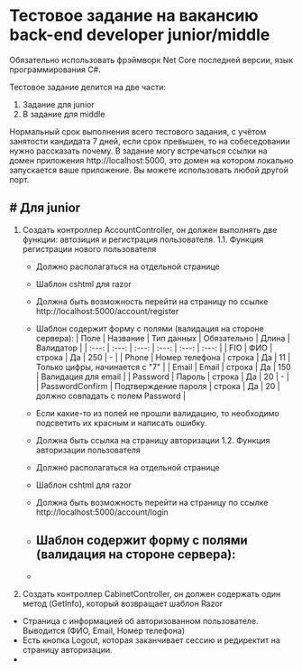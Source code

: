 # Тестовое задание на вакансию back-end developer junior/middle

Обязательно использовать фрэймворк Net Core последней версии, язык программирования C#.

Тестовое задание делится на две части:
1. Задание для junior 
2. В задание для middle 

Нормальный срок выполнения всего тестового задания, с учётом занятости кандидата 7 дней, если срок превышен, то на собеседовании нужно рассказать почему.
В задание могу встречаться ссылки на домен приложения http://localhost:5000, это домен на котором локально запускается ваше приложение. Вы можете использовать любой другой порт. 

## # Для junior

1. Создать контроллер AccountController, он должен выполнять две функции: автозиция и регистрация пользователя. 
  1.1. Функция регистрации нового пользователя 
    - Должно располагаться на отдельной странице
    - Шаблон cshtml для razor
    - Должна быть возможность перейти на страницу по ссылке http://localhost:5000/account/register
    - Шаблон содержит форму с полями (валидация на стороне сервера):
      | Поле | Название | Тип данных | Обязательно | Длина | Валидатор |
      | :---: | :---: | :---: | :---: | :---: | :---: |
      | FIO | ФИО | строка | Да | 250 | - |
      | Phone | Номер телефона | строка | Да | 11 | Только цифры, начинается с "7" |
      | Email | Email | строка | Да | 150 | Валидация для email |
      | Password | Пароль | строка | Да | 20 | - |
      | PasswordConfirm | Подтверждение пароля | строка | Да | 20 | должно совпадать с полем Password |
      
    - Если какие-то из полей не прошли валидацию, то необходимо подсветить их красным и написать ошибку.
    - Должна быть ссылка на страницу авторизации
  1.2. Функция авторизации пользователя
    - Должно располагаться на отдельной странице
    - Шаблон cshtml для razor
    - Должна быть возможность перейти на страницу по ссылке http://localhost:5000/account/login
    - Шаблон содержит форму с полями (валидация на стороне сервера):
      - 
    - 
    
2. Создать контроллер CabinetController, он должен содержать один метод (GetInfo), который возвращает шаблон Razor
  - Страница с информацией об авторизованном пользователе. Выводится (ФИО, Email, Номер телефона)
  - Есть кнопка Logout, которая заканчивает сессию и редиректит на страницу авторизации.
  - 
